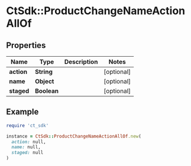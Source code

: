# CtSdk::ProductChangeNameActionAllOf

## Properties

| Name | Type | Description | Notes |
| ---- | ---- | ----------- | ----- |
| **action** | **String** |  | [optional] |
| **name** | **Object** |  | [optional] |
| **staged** | **Boolean** |  | [optional] |

## Example

```ruby
require 'ct_sdk'

instance = CtSdk::ProductChangeNameActionAllOf.new(
  action: null,
  name: null,
  staged: null
)
```

